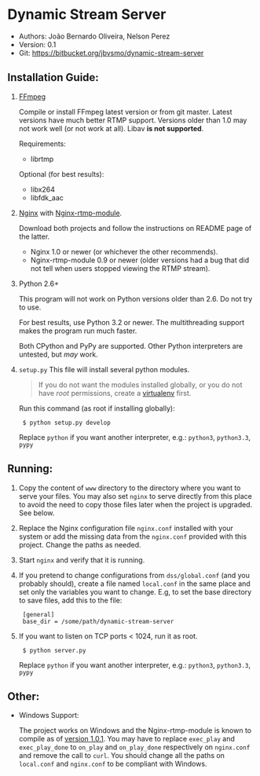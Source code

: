 
Dynamic Stream Server
====

* Authors: João Bernardo Oliveira, Nelson Perez
* Version:   0.1
* Git:    <https://bitbucket.org/jbvsmo/dynamic-stream-server>


Installation Guide:
----

1. [FFmpeg][1]

    Compile or install FFmpeg latest version or from git master. Latest versions have
    much better RTMP support. Versions older than 1.0 may not work well (or not work at all).
    Libav **is not supported**.

    Requirements:

    - librtmp

    Optional (for best results):

    - libx264
    - libfdk_aac

2. [Nginx][2] with [Nginx-rtmp-module][3].

    Download both projects and follow the instructions on README page of the latter.

    - Nginx 1.0 or newer (or whichever the other recommends).
    - Nginx-rtmp-module 0.9 or newer (older versions had a bug that did not tell when
      users stopped viewing the RTMP stream).

3. Python 2.6+

    This program will not work on Python versions older than 2.6. Do not try to use.

    For best results, use Python 3.2 or newer. The multithreading support makes
    the program run much faster.

    Both CPython and PyPy are supported. Other Python interpreters are untested, but *may* work.

4. `setup.py`
    This file will install several python modules.

    > If you do not want the modules installed globally, or you do not have *root* permissions,
    > create a [virtualenv][5] first.

    Run this command (as root if installing globally):

        $ python setup.py develop

    Replace `python` if you want another interpreter, e.g.: `python3`, `python3.3`, `pypy`




Running:
----

1. Copy the content of `www` directory to the directory where you want to serve your files. You may also
set `nginx` to serve directly from this place to avoid the need to copy those files later when the project
is upgraded. See below.

2. Replace the Nginx configuration file `nginx.conf` installed with your system or add the missing
data from the `nginx.conf` provided with this project. Change the paths as needed.

3. Start `nginx` and verify that it is running.

4. If you pretend to change configurations from `dss/global.conf` (and you probably should), create a file
named `local.conf` in the same place and set only the variables you want to change. E.g, to set the base
directory to save files, add this to the file:

        [general]
        base_dir = /some/path/dynamic-stream-server

5. If you want to listen on TCP ports < 1024, run it as root.

        $ python server.py

    Replace `python` if you want another interpreter, e.g.: `python3`, `python3.3`, `pypy`


Other:
----

- Windows Support:

  The project works on Windows and the Nginx-rtmp-module is known to compile as of [version 1.0.1][4].
  You may have to replace `exec_play` and `exec_play_done` to `on_play` and `on_play_done` respectively
  on `nginx.conf` and remove the call to `curl`.
  You should change all the paths on `local.conf` and `nginx.conf` to be compliant with Windows.



[1]: http://ffmpeg.org/
[2]: http://nginx.org/
[3]: http://github.com/arut/nginx-rtmp-module
[4]: http://rarut.wordpress.com/2013/06/13/windows-support-in-1-0-1/
[5]: http://www.virtualenv.org/en/latest/
